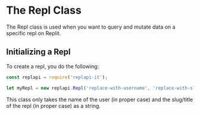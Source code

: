 # The Repl Class

The Repl class is used when you want to query and mutate data on a specific repl on Replit.

## Initializing a Repl
To create a repl, you do the following:

```js
const replapi = require('replapi-it');

let myRepl = new replapi.Repl('replace-with-username', 'replace-with-slug');
```

This class only takes the name of the user (in proper case) and the slug/title of the repl (in proper case) as a string.